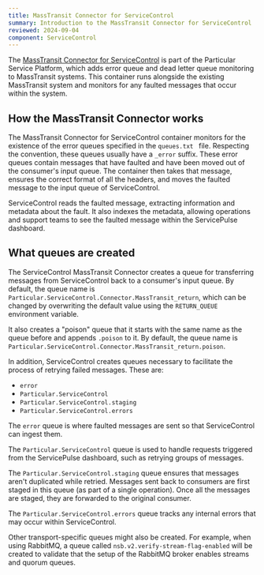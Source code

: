 ```yaml
---
title: MassTransit Connector for ServiceControl
summary: Introduction to the MassTransit Connector for ServiceControl
reviewed: 2024-09-04
component: ServiceControl
---
```


The [MassTransit Connector for ServiceControl](https://hub.docker.com/r/particular/servicecontrol-masstransit-connector) is part of the Particular Service Platform, which adds error queue and dead letter queue monitoring to MassTransit systems. This container runs alongside the existing MassTransit system and monitors for any faulted messages that occur within the system.

## How the MassTransit Connector works

The MassTransit Connector for ServiceControl container monitors for the existence of the error queues specified in the `queues.txt ` file. Respecting the convention, these queues usually have a `_error` suffix. These error queues contain messages that have faulted and have been moved out of the consumer's input queue. The container then takes that message, ensures the correct format of all the headers, and moves the faulted message to the input queue of ServiceControl.

ServiceControl reads the faulted message, extracting information and metadata about the fault. It also indexes the metadata, allowing operations and support teams to see the faulted message within the ServicePulse dashboard.

## What queues are created

The ServiceControl MassTransit Connector creates a queue for transferring messages from ServiceControl back to a consumer's input queue. By default, the queue name is `Particular.ServiceControl.Connector.MassTransit_return`, which can be changed by overwriting the default value using the `RETURN_QUEUE` environment variable.

It also creates a "poison" queue that it starts with the same name as the queue before and appends `.poison` to it. By default, the queue name is `Particular.ServiceControl.Connector.MassTransit_return.poison`.

In addition, ServiceControl creates queues necessary to facilitate the process of retrying failed messages. These are:

* `error`
* `Particular.ServiceControl`
* `Particular.ServiceControl.staging`
* `Particular.ServiceControl.errors`

The `error` queue is where faulted messages are sent so that ServiceControl can ingest them.

The `Particular.ServiceControl` queue is used to handle requests triggered from the ServicePulse dashboard, such as retrying groups of messages.

The `Particular.ServiceControl.staging` queue ensures that messages aren't duplicated while retried. Messages sent back to consumers are first staged in this queue (as part of a single operation). Once all the messages are staged, they are forwarded to the original consumer.

The `Particular.ServiceControl.errors` queue tracks any internal errors that may occur within ServiceControl.

Other transport-specific queues might also be created. For example, when using RabbitMQ, a queue called `nsb.v2.verify-stream-flag-enabled` will be created to validate that the setup of the RabbitMQ broker enables streams and quorum queues.
